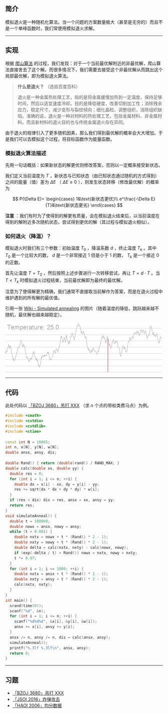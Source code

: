 ## 简介

模拟退火是一种随机化算法。当一个问题的方案数量极大（甚至是无穷的）而且不是一个单峰函数时，我们常使用模拟退火求解。

* * *

## 实现

根据 [爬山算法](/misc/hill-climbing/) 的过程，我们发现：对于一个当前最优解附近的非最优解，爬山算法直接舍去了这个解。而很多情况下，我们需要去接受这个非最优解从而跳出这个局部最优解，即为模拟退火算法。

>  **什么是退火？** （选自百度百科）
>
> 退火是一种金属热处理工艺，指的是将金属缓慢加热到一定温度，保持足够时间，然后以适宜速度冷却。目的是降低硬度，改善切削加工性；消除残余应力，稳定尺寸，减少变形与裂纹倾向；细化晶粒，调整组织，消除组织缺陷。准确的说，退火是一种对材料的热处理工艺，包括金属材料、非金属材料。而且新材料的退火目的也与传统金属退火存在异同。

由于退火的规律引入了更多随机因素，那么我们得到最优解的概率会大大增加。于是我们可以去模拟这个过程，将目标函数作为能量函数。

### 模拟退火算法描述

先用一句话概括：如果新状态的解更优则修改答案，否则以一定概率接受新状态。

我们定义当前温度为 $T$ ，新状态与已知状态（由已知状态通过随机的方式得到）之间的能量（值）差为 $\Delta E$ （ $\Delta E\geqslant 0$ ），则发生状态转移（修改最优解）的概率为

$$
P(\Delta E)=
\begin{cases}
1&\text{新状态更优}\\
e^\frac{-\Delta E}{T}&\text{新状态更劣}
\end{cases}
$$

 **注意** ：我们有时为了使得到的解更有质量，会在模拟退火结束后，以当前温度在得到的解附近多次随机状态，尝试得到更优的解（其过程与模拟退火相似）。

### 如何退火（降温）？

模拟退火时我们有三个参数：初始温度 $T_0$ ，降温系数 $d$ ，终止温度 $T_k$ 。其中 $T_0$ 是一个比较大的数， $d$ 是一个非常接近 $1$ 但是小于 $1$ 的数， $T_k$ 是一个接近 $0$ 的正数。

首先让温度 $T=T_0$ ，然后按照上述步骤进行一次转移尝试，再让 $T=d\cdot T$ 。当 $T<T_k$ 时模拟退火过程结束，当前最优解即为最终的最优解。

注意为了使得解更为精确，我们通常不直接取当前解作为答案，而是在退火过程中维护遇到的所有解的最优值。

引用一张 [Wiki - Simulated annealing](https://en.wikipedia.org/wiki/Simulated_annealing) 的图片（随着温度的降低，跳跃越来越不随机，最优解也越来越稳定）。

![](./images/simulated-annealing.gif)

* * *

## 代码

此处代码以 [「BZOJ 3680」吊打 XXX](https://www.lydsy.com/JudgeOnline/problem.php?id=3680) （求 $n$ 个点的带权类费马点）为例。

```cpp
#include <cmath>
#include <cstdio>
#include <cstdlib>
#include <ctime>

const int N = 10005;
int n, x[N], y[N], w[N];
double ansx, ansy, dis;

double Rand() { return (double)rand() / RAND_MAX; }
double calc(double xx, double yy) {
  double res = 0;
  for (int i = 1; i <= n; ++i) {
    double dx = x[i] - xx, dy = y[i] - yy;
    res += sqrt(dx * dx + dy * dy) * w[i];
  }
  if (res < dis) dis = res, ansx = xx, ansy = yy;
  return res;
}
void simulateAnneal() {
  double t = 100000;
  double nowx = ansx, nowy = ansy;
  while (t > 0.001) {
    double nxtx = nowx + t * (Rand() * 2 - 1);
    double nxty = nowy + t * (Rand() * 2 - 1);
    double delta = calc(nxtx, nxty) - calc(nowx, nowy);
    if (exp(-delta / t) > Rand()) nowx = nxtx, nowy = nxty;
    t *= 0.97;
  }
  for (int i = 1; i <= 1000; ++i) {
    double nxtx = ansx + t * (Rand() * 2 - 1);
    double nxty = ansy + t * (Rand() * 2 - 1);
    calc(nxtx, nxty);
  }
}
int main() {
  srand(time(0));
  scanf("%d", &n);
  for (int i = 1; i <= n; ++i) {
    scanf("%d%d%d", &x[i], &y[i], &w[i]);
    ansx += x[i], ansy += y[i];
  }
  ansx /= n, ansy /= n, dis = calc(ansx, ansy);
  simulateAnneal();
  printf("%.3lf %.3lf\n", ansx, ansy);
  return 0;
}
```

* * *

## 习题

-    [「BZOJ 3680」吊打 XXX](https://www.lydsy.com/JudgeOnline/problem.php?id=3680) 
-    [「JSOI 2016」炸弹攻击](https://www.lydsy.com/JudgeOnline/problem.php?id=4852) 
-    [「HAOI 2006」均分数据](https://www.lydsy.com/JudgeOnline/problem.php?id=2428) 
